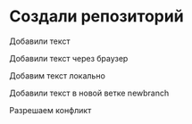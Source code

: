 # Создали репозиторий

Добавили текст

Добавили текст через браузер

Добавим текст локально

Добавили текст в новой ветке newbranch

Разрешаем конфликт
